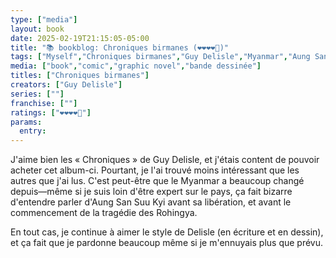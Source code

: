 ```yaml
---
type: ["media"]
layout: book
date: 2025-02-19T21:15:05-05:00
title: "📚 bookblog: Chroniques birmanes (❤️❤️❤️❤️🖤)"
tags: ["Myself","Chroniques birmanes","Guy Delisle","Myanmar","Aung San Syu Kii"]
media: ["book","comic","graphic novel","bande dessinée"]
titles: ["Chroniques birmanes"]
creators: ["Guy Delisle"]
series: [""]
franchise: [""]
ratings: ["❤️❤️❤️❤️🖤"]
params:
  entry: 
---
```


J'aime bien les « Chroniques » de Guy Delisle, et j'étais content de pouvoir acheter cet album-ci. Pourtant, je l'ai trouvé moins intéressant que les autres que j'ai lus. C'est peut-être que le Myanmar a beaucoup changé depuis—même si je suis loin d'être expert sur le pays, ça fait bizarre d'entendre parler d'Aung San Suu Kyi avant sa libération, et avant le commencement de la tragédie des Rohingya.

En tout cas, je continue à aimer le style de Delisle (en écriture et en dessin), et ça fait que je pardonne beaucoup même si je m'ennuyais plus que prévu.
